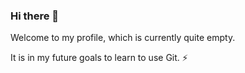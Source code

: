 ### Hi there 👋

Welcome to my profile, which is currently quite empty.

It is in my future goals to learn to use Git. ⚡
